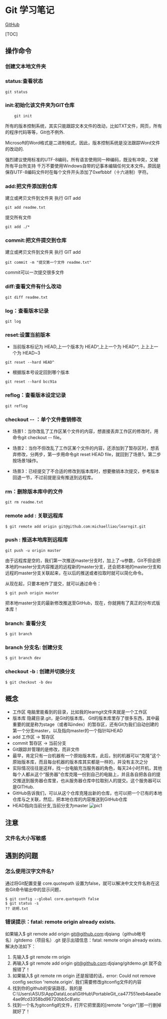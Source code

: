 # Git 学习笔记

[GitHub](https://github.com/gisok/git-study.git)

[TOC]

## 操作命令

### 创建文本地文件夹

### status:查看状态

```
git status
```

### init:初始化该文件夹为GIT仓库

```
    git init
```

所有的版本控制系统，其实只能跟踪文本文件的改动，比如TXT文件，网页，所有的程序代码等等，Git也不例外.

Microsoft的Word格式是二进制格式，因此，版本控制系统是没法跟踪Word文件的改动的.

强烈建议使用标准的UTF-8编码，所有语言使用同一种编码，既没有冲突，又被所有平台所支持
千万不要使用Windows自带的记事本编辑任何文本文件。原因是保存UTF-8编码文件时在每个文件开头添加了0xefbbbf（十六进制）字符。

### add:把文件添加到仓库
建立或拷贝文件到文件夹
执行 GIT add
```
git add readme.txt
```

提交所有文件

```
git add ./*
```

### commit:把文件提交到仓库
建立或拷贝文件到文件夹
执行 GIT add
```
git commit -m "提交第一个文件 readme.txt"
```

commit可以一次提交很多文件


### diff:查看文件有什么改动

```
git diff readme.txt
```

### log：查看版本记录

```
git log
```


### reset:设置当前版本

* 当前版本标记为 HEAD,上一个版本为 HEAD^,上上一个为 HEAD^^, 上上上一个为 HEAD~3

```
git reset --hard HEAD^
```

* 根据版本号设定回到哪个版本

```
git reset --hard bcc91a
```


### reflog：查看版本设定记录

```
git reflog
```

### checkout -- ：单个文件撤销修改
* 场景1：当你改乱了工作区某个文件的内容，想直接丢弃工作区的修改时，用命令git checkout -- file。

* 场景2：当你不但改乱了工作区某个文件的内容，还添加到了暂存区时，想丢弃修改，分两步，第一步用命令git reset HEAD file，就回到了场景1，第二步按场景1操作。

* 场景3：已经提交了不合适的修改到版本库时，想要撤销本次提交，参考版本回退一节，不过前提是没有推送到远程库。


### rm：删除版本库中的文件

```
git rm readme.txt
```

### remote add : 关联远程库

```
$ git remote add origin git@github.com:michaelliao/learngit.git
```

### push : 推送本地库到远程库

```
git push -u origin master
```

由于远程库是空的，我们第一次推送master分支时，加上了-u参数，Git不但会把本地的master分支内容推送的远程新的master分支，还会把本地的master分支和远程的master分支关联起来，在以后的推送或者拉取时就可以简化命令。

从现在起，只要本地作了提交，就可以通过命令：

```
$ git push origin master
```

把本地master分支的最新修改推送至GitHub，现在，你就拥有了真正的分布式版本库！

### branch: 查看分支

```
$ git branch
```


### branch 分支名: 创建分支

```
$ git branch dev
```


### checkout -b : 创建并切换分支

```
$ git checkout -b dev
```



## 概念

* 工作区
    电脑里能看到的目录，比如我的learngit文件夹就是一个工作区
* 版本库
    隐藏目录.git，是Git的版本库。
    Git的版本库里存了很多东西，其中最重要的就是称为stage（或者叫index）的暂存区，还有Git为我们自动创建的第一个分支master，以及指向master的一个指针叫HEAD
* add 工作区 -> 暂存区
* commit 暂存区 -> 当前分支
* Git跟踪并管理的是修改，而非文件
* 最早，肯定只有一台机器有一个原始版本库，此后，别的机器可以“克隆”这个原始版本库，而且每台机器的版本库其实都是一样的，并没有主次之分
* 实际情况往往是这样，找一台电脑充当服务器的角色，每天24小时开机，其他每个人都从这个“服务器”仓库克隆一份到自己的电脑上，并且各自把各自的提交推送到服务器仓库里，也从服务器仓库中拉取别人的提交。这个服务器可以是GITHub.
* GitHub告诉我们，可以从这个仓库克隆出新的仓库，也可以把一个已有的本地仓库与之关联，然后，把本地仓库的内容推送到GitHub仓库
* HEAD指向当前分支,当前分支为master
![pic1](https://www.liaoxuefeng.com/files/attachments/0013849087937492135fbf4bbd24dfcbc18349a8a59d36d000/0)
    
## 注意

### 文件名大小写敏感


## 遇到的问题

### 怎么使用汉字文件名?

通过将Git配置变量 core.quotepath 设置为false，就可以解决中文文件名称在这些Git命令输出中的显示问题，

```        
$ git config --global core.quotepath false
$ git status -s
?? 说明.txt
```


### 错误提示：fatal: remote origin already exists.  

如果输入$ git remote add origin git@github.com:djqiang（github帐号名）/gitdemo（项目名）.git 
提示出错信息：fatal: remote origin already exists.
解决办法如下：

1. 先输入$ git remote rm origin
2. 再输入$ git remote add origin git@github.com:djqiang/gitdemo.git 就不会报错了！
3. 如果输入$ git remote rm origin 还是报错的话，error: Could not remove config section 'remote.origin'. 我们需要修改gitconfig文件的内容
4. 找到你的github的安装路径，我的是C:\Users\ASUS\AppData\Local\GitHub\PortableGit_ca477551eeb4aea0e4ae9fcd3358bd96720bb5c8\etc
5. 找到一个名为gitconfig的文件，打开它把里面的[remote "origin"]那一行删掉就好了！

